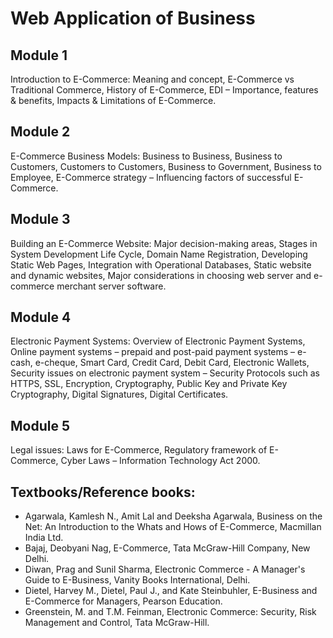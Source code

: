 # Web Application of Business

## Module 1
Introduction to E-Commerce: Meaning and concept, E-Commerce vs Traditional Commerce, History of E-Commerce, EDI – Importance, features & benefits, Impacts & Limitations of E-Commerce.

## Module 2
E-Commerce Business Models:
Business to Business, Business to Customers, Customers to Customers, Business to Government, Business to Employee, E-Commerce strategy – Influencing factors of successful E-Commerce.

## Module 3
Building an E-Commerce Website: Major decision-making areas, Stages in System Development Life Cycle, Domain Name Registration, Developing Static Web Pages, Integration with Operational Databases, Static website and dynamic websites, Major considerations in choosing web server and e-commerce merchant server software.

## Module 4
Electronic Payment Systems: Overview of Electronic Payment Systems, Online payment systems – prepaid and post-paid payment systems – e-cash, e-cheque, Smart Card, Credit Card, Debit Card, Electronic Wallets, Security issues on electronic payment system – Security Protocols such as HTTPS, SSL, Encryption, Cryptography, Public Key and Private Key Cryptography, Digital Signatures, Digital Certificates.

## Module 5
Legal issues: Laws for E-Commerce, Regulatory framework of E-Commerce, Cyber Laws – Information Technology Act 2000.

## Textbooks/Reference books:
- Agarwala, Kamlesh N., Amit Lal and Deeksha Agarwala, Business on the Net: An Introduction to the Whats and Hows of E-Commerce, Macmillan India Ltd.
- Bajaj, Deobyani Nag, E-Commerce, Tata McGraw-Hill Company, New Delhi.
- Diwan, Prag and Sunil Sharma, Electronic Commerce - A Manager's Guide to E-Business, Vanity Books International, Delhi.
- Dietel, Harvey M., Dietel, Paul J., and Kate Steinbuhler, E-Business and E-Commerce for Managers, Pearson Education.
- Greenstein, M. and T.M. Feinman, Electronic Commerce: Security, Risk Management and Control, Tata McGraw-Hill.